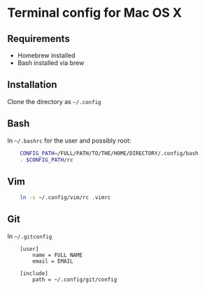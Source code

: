 Terminal config for Mac OS X
============================

Requirements
------------

* Homebrew installed
* Bash installed via brew

Installation
------------

Clone the directory as `~/.config`

Bash
----

In `~/.bashrc` for the user and possibly root:

```bash
    CONFIG_PATH=/FULL/PATH/TO/THE/HOME/DIRECTORY/.config/bash
    . $CONFIG_PATH/rc
```

Vim
---

```bash
    ln -s ~/.config/vim/rc .vimrc
```

Git
---

In `~/.gitconfig`

```
    [user]
        name = FULL NAME
        email = EMAIL

    [include]
        path = ~/.config/git/config
```

